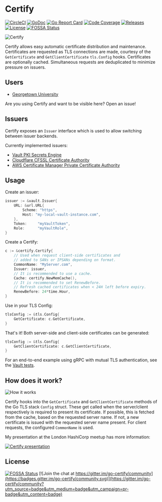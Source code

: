 # Certify

[![CircleCI](https://img.shields.io/circleci/project/github/johanbrandhorst/certify/master.svg?style=flat-square)](https://circleci.com/gh/johanbrandhorst/certify)
[![GoDoc](http://img.shields.io/badge/godoc-reference-5272B4.svg?style=flat-square)](https://godoc.org/github.com/johanbrandhorst/certify)
[![Go Report Card](https://goreportcard.com/badge/github.com/johanbrandhorst/certify?style=flat-square)](https://goreportcard.com/report/github.com/johanbrandhorst/certify)
[![Code Coverage](https://img.shields.io/codecov/c/github/johanbrandhorst/certify/master.svg?style=flat-square)](https://codecov.io/gh/johanbrandhorst/certify)
[![Releases](https://img.shields.io/github/release/johanbrandhorst/certify.svg?style=flat-square)](https://github.com/johanbrandhorst/certify/releases)
[![License](https://img.shields.io/github/license/johanbrandhorst/certify.svg?style=flat-square)](LICENSE)
[![FOSSA Status](https://app.fossa.io/api/projects/git%2Bgithub.com%2Fjohanbrandhorst%2Fcertify.svg?type=small)](https://app.fossa.io/projects/git%2Bgithub.com%2Fjohanbrandhorst%2Fcertify?ref=badge_small)

![Certify](logo.png "Certify")

Certify allows easy automatic certificate distribution and maintenance.
Certificates are requested as TLS connections
are made, courtesy of the `GetCertificate` and `GetClientCertificate`
`tls.Config` hooks. Certificates are optionally cached. Simultaneous requests
are deduplicated to minimize pressure on issuers.

## Users

- [Georgetown University](https://www.georgetown.edu/)

Are you using Certify and want to be visible here? Open an issue!

## Issuers

Certify exposes an `Issuer` interface which is used to allow switching
between issuer backends.

Currently implemented issuers:

- [Vault PKI Secrets Engine](https://vaultproject.io)
- [Cloudflare CFSSL Certificate Authority](https://cfssl.org/)
- [AWS Certificate Manager Private Certificate Authority](https://aws.amazon.com/certificate-manager/private-certificate-authority/)

## Usage

Create an issuer:

```go
issuer := &vault.Issuer{
    URL: &url.URL{
        Scheme: "https",
        Host: "my-local-vault-instance.com",
    },
    Token:     "myVaultToken",
    Role:      "myVaultRole",
}
```

Create a Certify:

```go
c := &certify.Certify{
    // Used when request client-side certificates and
    // added to SANs or IPSANs depending on format.
    CommonName: "MyServer.com",
    Issuer: issuer,
    // It is recommended to use a cache.
    Cache: certify.NewMemCache(),
    // It is recommended to set RenewBefore.
    // Refresh cached certificates when < 24H left before expiry.
    RenewBefore: 24*time.Hour,
}
```

Use in your TLS Config:

```go
tlsConfig := &tls.Config{
    GetCertificate: c.GetCertificate,
}
```

That's it! Both server-side and client-side certificates
can be generated:

```go
tlsConfig := &tls.Config{
    GetClientCertificate: c.GetClientCertificate,
}
```

For an end-to-end example using gRPC with mutual TLS authentication,
see the [Vault tests](./issuers/vault/vault_test.go).

## How does it work?

![How it works](howitworks.svg "How it works")

Certify hooks into the `GetCertificate` and `GetClientCertificate` methods of
the Go TLS stack `Config` struct. These get called when the server/client
respectively is required to present its certificate. If possible, this is
fetched from the cache, based on the requested server name. If not, a new
certificate is issued with the requested server name present. For client
requests, the configured `CommonName` is used.

My presentation at the London HashiCorp meetup has more information:

[![Certify presentation](https://img.youtube.com/vi/4We8yg9yefA/0.jpg)](https://www.youtube.com/watch?v=4We8yg9yefA&t=536)

## License
[![FOSSA Status](https://app.fossa.io/api/projects/git%2Bgithub.com%2Fjohanbrandhorst%2Fcertify.svg?type=large)](https://app.fossa.io/projects/git%2Bgithub.com%2Fjohanbrandhorst%2Fcertify?ref=badge_large) [![Join the chat at https://gitter.im/go-certify/community](https://badges.gitter.im/go-certify/community.svg)](https://gitter.im/go-certify/community?utm_source=badge&utm_medium=badge&utm_campaign=pr-badge&utm_content=badge)
